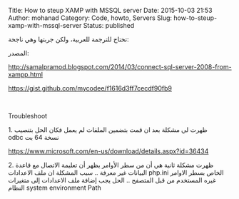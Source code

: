 Title: How to steup XAMP with MSSQL server
Date: 2015-10-03 21:53
Author: mohanad
Category: Code, howto, Servers
Slug: how-to-steup-xamp-with-mssql-server
Status: published

تحتاج للترجمة للعربية، ولكن جربتها وهي ناجحة:

المصدر:

http://samalpramod.blogspot.com/2014/03/connect-sql-server-2008-from-xampp.html

https://gist.github.com/mycodee/f1616d3ff7cecdf90fb9

 

Troubleshoot

1\. ظهرت لي مشكلة بعد ان قمت بتضمين الملفات لم يعمل فكان الحل بتنصيب odbc نسخة 64 بت 

https://www.microsoft.com/en-us/download/details.aspx?id=36434

2\. ظهرت مشكلة ثانية هي أن من سطر الأوامر يظهر أن تعليمة الاتصال مع قاعدة البيانات غير معرفة .. سبب المشكلة ان ملف الاعدادات php.ini الخاص بسطر الاوامر غيره المستخدم من قبل المتصفح .. الحل يجب إضافة ملف الاعدادات إلى متغيرات النظام system environment Path

 
